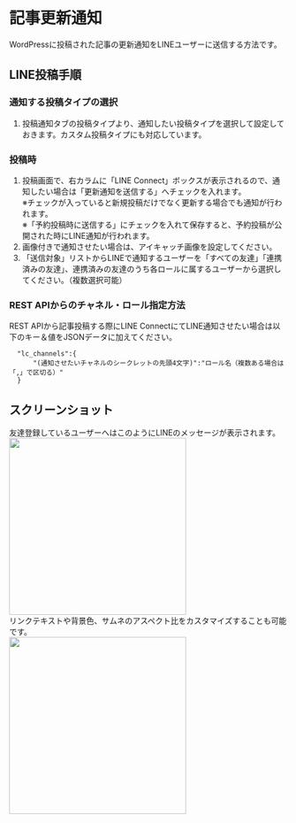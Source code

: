 # 記事更新通知
WordPressに投稿された記事の更新通知をLINEユーザーに送信する方法です。

## LINE投稿手順
### 通知する投稿タイプの選択
1. 投稿通知タブの投稿タイプより、通知したい投稿タイプを選択して設定しておきます。カスタム投稿タイプにも対応しています。

### 投稿時
1. 投稿画面で、右カラムに「LINE Connect」ボックスが表示されるので、通知したい場合は「更新通知を送信する」へチェックを入れます。  
※チェックが入っていると新規投稿だけでなく更新する場合でも通知が行われます。  
※「予約投稿時に送信する」にチェックを入れて保存すると、予約投稿が公開された時にLINE通知が行われます。  
2. 画像付きで通知させたい場合は、アイキャッチ画像を設定してください。
3. 「送信対象」リストからLINEで通知するユーザーを「すべての友達」「連携済みの友達」、連携済みの友達のうち各ロールに属するユーザーから選択してください。（複数選択可能）

### REST APIからのチャネル・ロール指定方法
REST APIから記事投稿する際にLINE ConnectにてLINE通知させたい場合は以下のキー＆値をJSONデータに加えてください。
```
  "lc_channels":{
      "(通知させたいチャネルのシークレットの先頭4文字)":"ロール名（複数ある場合は「,」で区切る）"
  }
```

## スクリーンショット
友達登録しているユーザーへはこのようにLINEのメッセージが表示されます。  
<img src="https://blog.shipweb.jp/wp-content/uploads/2021/03/PNG-imageposttoline.png" width="320"></img>  
リンクテキストや背景色、サムネのアスペクト比をカスタマイズすることも可能です。  
<img src="https://blog.shipweb.jp/wp-content/uploads/2021/03/PNG-imageposttolinecustom.png" width="320"></img>  
